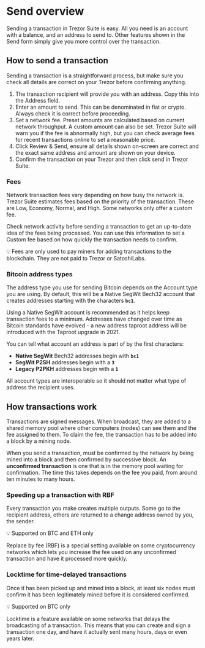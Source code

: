 # Send overview

Sending a transaction in Trezor Suite is easy. All you need is an account with a balance, and an address to send to. Other features shown in the Send form simply give you more control over the transaction.

## How to send a transaction

Sending a transaction is a straightforward process, but make sure you check all details are correct on your Trezor before confirming anything.  

1. The transaction recipient will provide you with an address. Copy this into the Address field.
2. Enter an amount to send. This can be denominated in fiat or crypto. Always check it is correct before proceeding.
3. Set a network fee. Preset amounts are calculated based on current network throughput. A custom amount can also be set. Trezor Suite will warn you if the fee is abnormally high, but you can check average fees for recent transactions online to set a reasonable price.
4. Click Review & Send, ensure all details shown on-screen are correct and the exact same address and amount are shown on your device.
5. Confirm the transaction on your Trezor and then click send in Trezor Suite.

### Fees

Network transaction fees vary depending on how busy the network is. Trezor Suite estimates fees based on the priority of the transaction. These are Low, Economy, Normal, and High. Some networks only offer a custom fee.

Check network activity before sending a transaction to get an up-to-date idea of the fees being processed. You can use this information to set a Custom fee based on how quickly the transaction needs to confirm.

💡 Fees are only used to pay miners for adding transactions to the blockchain. They are not paid to Trezor or SatoshiLabs.

### Bitcoin address types

The address type you use for sending Bitcoin depends on the Account type you are using. By default, this will be a Native SegWit Bech32 account that creates addresses starting with the characters **`bc1`**.

Using a Native SegWit account is recommended as it helps keep transaction fees to a minimum. Addresses have changed over time as Bitcoin standards have evolved - a new address taproot address will be introduced with the Taproot upgrade in 2021.

You can tell what account an address is part of by the first characters:

* **Native SegWit** Bech32 addresses begin with **`bc1`**
* **SegWit P2SH** addresses begin with a **`3`**
* **Legacy P2PKH** addresses begin with a **`1`** 

 All account types are interoperable so it should not matter what type of address the recipient uses.

## How transactions work

Transactions are signed messages. When broadcast, they are added to a shared memory pool where other computers \(nodes\) can see them and the fee assigned to them. To claim the fee, the transaction has to be added into a block by a mining node.   

When you send a transaction, must be confirmed by the network by being mined into a block and then confirmed by successive block. An **unconfirmed transaction** is one that is in the memory pool waiting for confirmation. The time this takes depends on the fee you paid, from around ten minutes to many hours. 

### Speeding up a transaction with RBF

Every transaction you make creates multiple outputs. Some go to the recipient address, others are returned to a change address owned by you, the sender.

💡 Supported on BTC and ETH only

Replace by fee \(RBF\) is a special setting available on some cryptocurrency networks which lets you increase the fee used on any unconfirmed transaction and have it processed more quickly.

### Locktime for time-delayed transactions 

Once it has been picked up and mined into a block, at least six nodes must confirm it has been legitimately mined before it is considered confirmed.

💡 Supported on BTC only

Locktime is a feature available on some networks that delays the broadcasting of a transaction. This means that you can create and sign a transaction one day, and have it actually sent many hours, days or even years later.


